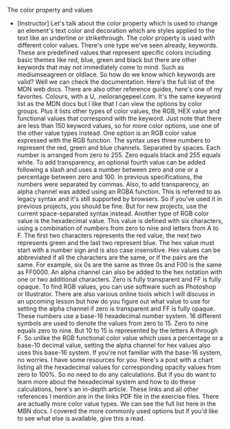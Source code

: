The color property and values
- [Instructor] Let's talk about the color property which is used to change an element's text color and decoration which are styles applied to the text like an underline or strikethrough. The color property is used with different color values. There's one type we've seen already, keywords. These are predefined values that represent specific colors including basic themes like red, blue, green and black but there are other keywords that may not immediately come to mind. Such as mediumseagreen or oldlace. So how do we know which keywords are valid? Well we can check the documentation. Here's the full list of the MDN web docs. There are also other reference guides, here's one of my favorites. Colours, with a U, .neilorangepeel.com. It's the same keyword list as the MDN docs but I like that I can view the options by color groups. Plus it lists other types of color values, the RGB, HEX value and functional values that correspond with the keyword. Just note that there are less than 150 keyword values, so for more color options, use one of the other value types instead. One option is an RGB color value expressed with the RGB function. The syntax uses three numbers to represent the red, green and blue channels. Separated by spaces. Each number is arranged from zero to 255. Zero equals black and 255 equals white. To add transparency, an optional fourth value can be added following a slash and uses a number between zero and one or a percentage between zero and 100. In previous specifications, the numbers were separated by commas. Also, to add transparency, an alpha channel was added using an RGBA function. This is referred to as legacy syntax and it's still supported by browsers. So if you've used it in previous projects, you should be fine. But for new projects, use the current space-separated syntax instead. Another type of RGB color value is the hexadecimal value. This value is defined with six characters, using a combination of numbers from zero to nine and letters from A to F. The first two characters represents the red value, the next two represents green and the last two represent blue. The hex value must start with a number sign and is also case insensitive. Hex values can be abbreviated if all the characters are the same, or if the pairs are the same. For example, six 0s are the same as three 0s and F00 is the same as FF0000. An alpha channel can also be added to the hex notation with one or two additional characters. Zero is fully transparent and FF is fully opaque. To find RGB values, you can use software such as Photoshop or Illustrator. There are also various online tools which I will discuss in an upcoming lesson but how do you figure out what value to use for setting the alpha channel if zero is transparent and FF is fully opaque. These numbers use a base-16 hexadecimal number system. 16 different symbols are used to denote the values from zero to 15. Zero to nine equals zero to nine. But 10 to 15 is represented by the letters A through F. So unlike the RGB functional color value which uses a percentage or a base-10 decimal value, setting the alpha channel for hex values also uses this base-16 system. If you're not familiar with the base-16 system, no worries. I have some resources for you. Here's a post with a chart listing all the hexadecimal values for corresponding opacity values from zero to 100%. So no need to do any calculations. But if you do want to learn more about the hexadecimal system and how to do these calculations, here's an in-depth article. These links and all other references I mention are in the links PDF file in the exercise files. There are actually more color value types. We can see the full list here in the MBN docs. I covered the more commonly used options but if you'd like to see what else is available, give this a read.